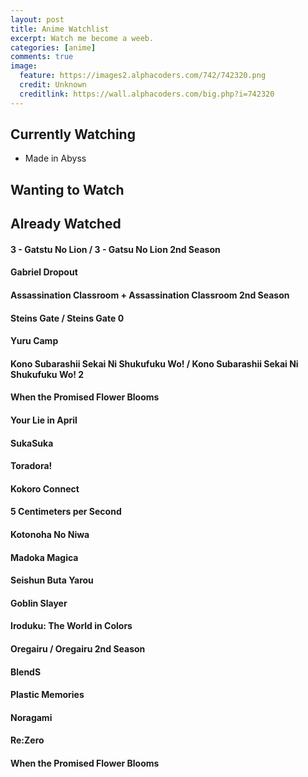 ```yaml
---
layout: post
title: Anime Watchlist
excerpt: Watch me become a weeb.
categories: [anime]
comments: true
image:
  feature: https://images2.alphacoders.com/742/742320.png
  credit: Unknown
  creditlink: https://wall.alphacoders.com/big.php?i=742320
---
```


## Currently Watching
- Made in Abyss

## Wanting to Watch


## Already Watched
#### 3 - Gatstu No Lion / 3 - Gatsu No Lion 2nd Season
#### Gabriel Dropout
#### Assassination Classroom + Assassination Classroom 2nd Season
#### Steins Gate / Steins Gate 0
#### Yuru Camp
#### Kono Subarashii Sekai Ni Shukufuku Wo! / Kono Subarashii Sekai Ni Shukufuku Wo! 2
#### When the Promised Flower Blooms
#### Your Lie in April
#### SukaSuka
#### Toradora!
#### Kokoro Connect
#### 5 Centimeters per Second
#### Kotonoha No Niwa
#### Madoka Magica
#### Seishun Buta Yarou
#### Goblin Slayer
#### Iroduku: The World in Colors
#### Oregairu / Oregairu 2nd Season
#### BlendS
#### Plastic Memories
#### Noragami
#### Re:Zero
#### When the Promised Flower Blooms
